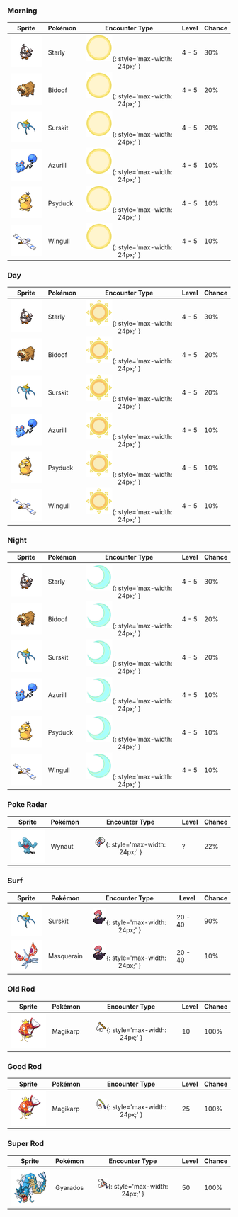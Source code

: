 ### Morning

| Sprite | Pokémon | Encounter Type | Level | Chance |
|:------:|---------|:--------------:|-------|--------|
| ![Starly](../../assets/sprites/starly/front.gif) | Starly | ![Morning](../../assets/encounter_types/morning.png){: style='max-width: 24px;' } | 4 - 5 | 30% |
| ![Bidoof](../../assets/sprites/bidoof/front.gif) | Bidoof | ![Morning](../../assets/encounter_types/morning.png){: style='max-width: 24px;' } | 4 - 5 | 20% |
| ![Surskit](../../assets/sprites/surskit/front.gif) | Surskit | ![Morning](../../assets/encounter_types/morning.png){: style='max-width: 24px;' } | 4 - 5 | 20% |
| ![Azurill](../../assets/sprites/azurill/front.gif) | Azurill | ![Morning](../../assets/encounter_types/morning.png){: style='max-width: 24px;' } | 4 - 5 | 10% |
| ![Psyduck](../../assets/sprites/psyduck/front.gif) | Psyduck | ![Morning](../../assets/encounter_types/morning.png){: style='max-width: 24px;' } | 4 - 5 | 10% |
| ![Wingull](../../assets/sprites/wingull/front.gif) | Wingull | ![Morning](../../assets/encounter_types/morning.png){: style='max-width: 24px;' } | 4 - 5 | 10% |

### Day

| Sprite | Pokémon | Encounter Type | Level | Chance |
|:------:|---------|:--------------:|-------|--------|
| ![Starly](../../assets/sprites/starly/front.gif) | Starly | ![Day](../../assets/encounter_types/day.png){: style='max-width: 24px;' } | 4 - 5 | 30% |
| ![Bidoof](../../assets/sprites/bidoof/front.gif) | Bidoof | ![Day](../../assets/encounter_types/day.png){: style='max-width: 24px;' } | 4 - 5 | 20% |
| ![Surskit](../../assets/sprites/surskit/front.gif) | Surskit | ![Day](../../assets/encounter_types/day.png){: style='max-width: 24px;' } | 4 - 5 | 20% |
| ![Azurill](../../assets/sprites/azurill/front.gif) | Azurill | ![Day](../../assets/encounter_types/day.png){: style='max-width: 24px;' } | 4 - 5 | 10% |
| ![Psyduck](../../assets/sprites/psyduck/front.gif) | Psyduck | ![Day](../../assets/encounter_types/day.png){: style='max-width: 24px;' } | 4 - 5 | 10% |
| ![Wingull](../../assets/sprites/wingull/front.gif) | Wingull | ![Day](../../assets/encounter_types/day.png){: style='max-width: 24px;' } | 4 - 5 | 10% |

### Night

| Sprite | Pokémon | Encounter Type | Level | Chance |
|:------:|---------|:--------------:|-------|--------|
| ![Starly](../../assets/sprites/starly/front.gif) | Starly | ![Night](../../assets/encounter_types/night.png){: style='max-width: 24px;' } | 4 - 5 | 30% |
| ![Bidoof](../../assets/sprites/bidoof/front.gif) | Bidoof | ![Night](../../assets/encounter_types/night.png){: style='max-width: 24px;' } | 4 - 5 | 20% |
| ![Surskit](../../assets/sprites/surskit/front.gif) | Surskit | ![Night](../../assets/encounter_types/night.png){: style='max-width: 24px;' } | 4 - 5 | 20% |
| ![Azurill](../../assets/sprites/azurill/front.gif) | Azurill | ![Night](../../assets/encounter_types/night.png){: style='max-width: 24px;' } | 4 - 5 | 10% |
| ![Psyduck](../../assets/sprites/psyduck/front.gif) | Psyduck | ![Night](../../assets/encounter_types/night.png){: style='max-width: 24px;' } | 4 - 5 | 10% |
| ![Wingull](../../assets/sprites/wingull/front.gif) | Wingull | ![Night](../../assets/encounter_types/night.png){: style='max-width: 24px;' } | 4 - 5 | 10% |

### Poke Radar

| Sprite | Pokémon | Encounter Type | Level | Chance |
|:------:|---------|:--------------:|-------|--------|
| ![Wynaut](../../assets/sprites/wynaut/front.gif) | Wynaut | ![Poke Radar](../../assets/encounter_types/poke_radar.png){: style='max-width: 24px;' } | ? | 22% |

### Surf

| Sprite | Pokémon | Encounter Type | Level | Chance |
|:------:|---------|:--------------:|-------|--------|
| ![Surskit](../../assets/sprites/surskit/front.gif) | Surskit | ![Surf](../../assets/encounter_types/surf.png){: style='max-width: 24px;' } | 20 - 40 | 90% |
| ![Masquerain](../../assets/sprites/masquerain/front.gif) | Masquerain | ![Surf](../../assets/encounter_types/surf.png){: style='max-width: 24px;' } | 20 - 40 | 10% |

### Old Rod

| Sprite | Pokémon | Encounter Type | Level | Chance |
|:------:|---------|:--------------:|-------|--------|
| ![Magikarp](../../assets/sprites/magikarp/front.gif) | Magikarp | ![Old Rod](../../assets/encounter_types/old_rod.png){: style='max-width: 24px;' } | 10 | 100% |

### Good Rod

| Sprite | Pokémon | Encounter Type | Level | Chance |
|:------:|---------|:--------------:|-------|--------|
| ![Magikarp](../../assets/sprites/magikarp/front.gif) | Magikarp | ![Good Rod](../../assets/encounter_types/good_rod.png){: style='max-width: 24px;' } | 25 | 100% |

### Super Rod

| Sprite | Pokémon | Encounter Type | Level | Chance |
|:------:|---------|:--------------:|-------|--------|
| ![Gyarados](../../assets/sprites/gyarados/front.gif) | Gyarados | ![Super Rod](../../assets/encounter_types/super_rod.png){: style='max-width: 24px;' } | 50 | 100% |

